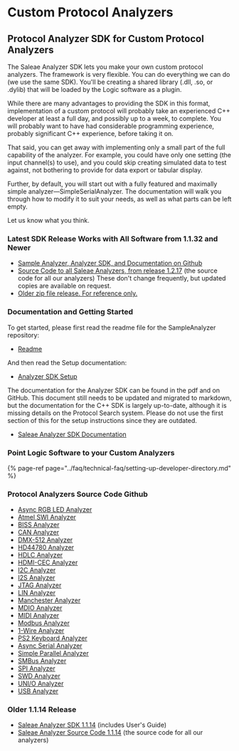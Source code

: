 # Custom Protocol Analyzers

## Protocol Analyzer SDK for Custom Protocol Analyzers

The Saleae Analyzer SDK lets you make your own custom protocol analyzers. The framework is very flexible. You can do everything we can do \(we use the same SDK\). You'll be creating a shared library \(.dll, .so, or .dylib\) that will be loaded by the Logic software as a plugin.

While there are many advantages to providing the SDK in this format, implementation of a custom protocol will probably take an experienced C++ developer at least a full day, and possibly up to a week, to complete. You will probably want to have had considerable programming experience, probably significant C++ experience, before taking it on.

That said, you can get away with implementing only a small part of the full capability of the analyzer. For example, you could have only one setting \(the input channel\(s\) to use\), and you could skip creating simulated data to test against, not bothering to provide for data export or tabular display.

Further, by default, you will start out with a fully featured and maximally simple analyzer—SimpleSerialAnalyzer. The documentation will walk you through how to modify it to suit your needs, as well as what parts can be left empty.

Let us know what you think.

### **Latest SDK Release Works with All Software from 1.1.32 and Newer**

* [Sample Analyzer, Analyzer SDK, and Documentation on Github](https://github.com/saleae/SampleAnalyzer)
* [Source Code to all Saleae Analyzers, from release 1.2.17](http://downloads.saleae.com/SDK/SaleaeAnalyzerSource-1.2.17.zip) \(the source code for all our analyzers\) These don't change frequently, but updated copies are available on request.
* [Older zip file release. For reference only.](http://downloads.saleae.com/betas/1.1.32/SaleaeAnalyzerSdk-1.1.32.zip)

### **Documentation and Getting Started**

To get started, please first read the readme file for the SampleAnalyzer repository:

* [Readme](https://github.com/saleae/SampleAnalyzer/blob/master/readme.md)

And then read the Setup documentation:

* [Analyzer SDK Setup](https://github.com/saleae/SampleAnalyzer/blob/master/docs/Analyzer%20SDK%20Setup.md)

The documentation for the Analyzer SDK can be found in the pdf and on GitHub. This document still needs to be updated and migrated to markdown, but the documentation for the C++ SDK is largely up-to-date, although it is missing details on the Protocol Search system. Please do not use the first section of this for the setup instructions since they are outdated.

* [Saleae Analyzer SDK Documentation](https://github.com/saleae/SampleAnalyzer/blob/master/docs/Saleae%20Analyzer%20SDK%20%28older%29.pdf)

### Point Logic Software to your Custom Analyzers

{% page-ref page="../faq/technical-faq/setting-up-developer-directory.md" %}

### Protocol Analyzers Source Code Github

* [Async RGB LED Analyzer](https://www.github.com/saleae/async-rgb-led-analyzer)
* [Atmel SWI Analyzer](https://www.github.com/saleae/atmel-swi-analyzer)
* [BISS Analyzer](https://www.github.com/saleae/biss-analyzer)
* [CAN Analyzer](https://www.github.com/saleae/can-analyzer)
* [DMX-512 Analyzer](https://www.github.com/saleae/dmx-512-analyzer)
* [HD44780 Analyzer](https://www.github.com/saleae/hd44780-analyzer) 
* [HDLC Analyzer](https://www.github.com/saleae/hdlc-analyzer) 
* [HDMI-CEC Analyzer](https://www.github.com/saleae/hdmi-cec-analyzer) 
* [I2C Analyzer](https://www.github.com/saleae/i2c-analyzer) 
* [I2S Analyzer](https://www.github.com/saleae/i2s-analyzer) 
* [JTAG Analyzer](https://www.github.com/saleae/jtag-analyzer) 
* [LIN Analyzer](https://www.github.com/saleae/lin-analyzer)
* [Manchester Analyzer](https://www.github.com/saleae/manchester-analyzer) 
* [MDIO Analyzer](https://www.github.com/saleae/mdio-analyzer) 
* [MIDI Analyzer](https://www.github.com/saleae/midi-analyzer) 
* [Modbus Analyzer](https://www.github.com/saleae/modbus-analyzer) 
* [1-Wire Analyzer](https://www.github.com/saleae/one-wire-analyzer) 
* [PS2 Keyboard Analyzer](https://www.github.com/saleae/ps2-keyboard-analyzer) 
* [Async Serial Analyzer](https://www.github.com/saleae/serial-analyzer) 
* [Simple Parallel Analyzer](https://www.github.com/saleae/simple-parallel-analyzer) 
* [SMBus Analyzer](https://www.github.com/saleae/smbus-analyzer) 
* [SPI Analyzer](https://www.github.com/saleae/spi-analyzer) 
* [SWD Analyzer](https://www.github.com/saleae/swd-analyzer) 
* [UNI/O Analyzer](https://www.github.com/saleae/unio-analyzer) 
* [USB Analyzer](https://www.github.com/saleae/usb-analyzer)

### **Older 1.1.14 Release**

* [Saleae Analyzer SDK 1.1.14](http://downloads.saleae.com/SDK/SaleaeAnalyzerSdk-1.1.14.zip) \(includes User's Guide\)
* [Saleae Analyzer Source Code 1.1.14](http://downloads.saleae.com/SDK/Saleae%20Analyzer%20Source%201.1.14.zip) \(the source code for all our analyzers\)

